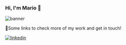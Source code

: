 ### Hi, I'm Mario 👋
![banner](https://user-images.githubusercontent.com/77025067/123890397-c1e11f00-d91c-11eb-9a8a-1a6364079932.gif)


🔗Some links to check more of my work and get in touch!

[![linkedin](https://user-images.githubusercontent.com/77025067/123890289-95c59e00-d91c-11eb-9997-5b2023f99b82.png)
](https://www.linkedin.com/in/mario-mart%C3%ADnez-671131175/)
<!--
**mariomartinez81/mariomartinez81** is a ✨ _special_ ✨ repository because its `README.md` (this file) appears on your GitHub profile.

Here are some ideas to get you started:

- 🔭 I’m currently working on ...
- 🌱 I’m currently learning ...
- 👯 I’m looking to collaborate on ...
- 🤔 I’m looking for help with ...
- 💬 Ask me about ...
- 📫 How to reach me: ...
- 😄 Pronouns: ...
- ⚡ Fun fact: ...
-->
